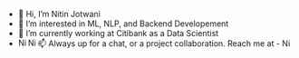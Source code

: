 - 👋 Hi, I’m Nitin Jotwani
- 👀 I’m interested in ML, NLP, and Backend Developement
- 🌱 I’m currently working at Citibank as a Data Scientist
- 📫 Always up for a chat, or a project collaboration. Reach me at - <a href="www.linkedin.com/in/nitinjotwani/">
    <img alt="Nitin Jotwani | LinkedIn" 
         width="14px" 
         src="https://github.com/TheDudeThatCode/TheDudeThatCode/blob/master/Assets/Linkedin.svg" />
</a> <a href="https://twitter.com/jotwani_nitin">
    <img align="left" 
         alt="Nitin Jotwani | Twitter" 
         width="14px" src="https://github.com/TheDudeThatCode/TheDudeThatCode/blob/master/Assets/Twitter.svg" />
</a> <a href="mailto:nitinjotwani154@gmail.com">
    <img align="left" 
         alt="Nitin Jotwani | GMail" 
         width="14px" src="https://github.com/TheDudeThatCode/TheDudeThatCode/blob/master/Assets/Gmail.svg" />
</a> 
